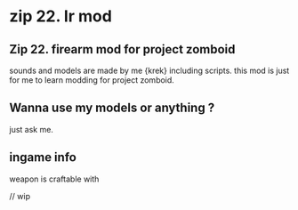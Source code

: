 # zip 22. lr mod

## Zip 22. firearm mod for project zomboid

sounds and models are made by me {krek} including scripts.
this mod is just for me to learn modding for project zomboid.

## Wanna use my models or anything ?

just ask me.

## ingame info

weapon is craftable with

// wip
